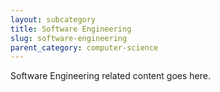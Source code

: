 ```yaml
---
layout: subcategory
title: Software Engineering
slug: software-engineering
parent_category: computer-science
---
```


Software Engineering related content goes here.
